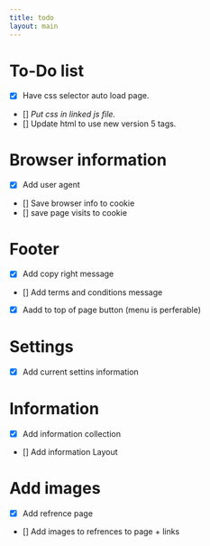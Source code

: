 ```yaml
---
title: todo
layout: main
---
```


To-Do list
========================================
* [x] Have css selector auto load page.
* [] *Put css in linked js file.*
* [] Update html to use new version 5 tags.

# Browser information
* [x] Add user agent
* [] Save browser info to cookie
* [] save page visits to cookie

# Footer
* [x] Add copy right message
* [] Add terms and conditions message
* [x] Aadd to top of page button (menu is perferable)

# Settings
* [x] Add current settins information

# Information
* [x] Add information collection
* [] Add information Layout

# Add images
* [x] Add refrence page
* [] Add images to refrences to page + links
